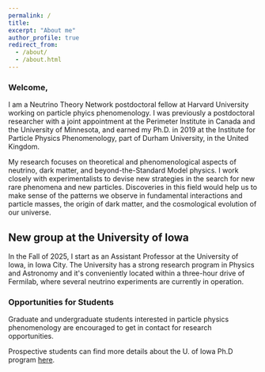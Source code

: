 ```yaml
---
permalink: /
title: 
excerpt: "About me"
author_profile: true
redirect_from: 
  - /about/
  - /about.html
---
```


<!-- <div class="container">
 -->
<!-- <div class="mybg-image"> -->
<!-- <img src="../images/multilepton.png" alt="neutrino matter effects" style="width:100%;  padding-top:1%;padding-bottom:1%;padding-right:40px;padding-left:40px; background-color: rgba(256,256,256, 0.6); position: relative; bottom: 0%; border-width: 1px; overflow-x: hidden;">
 -->
<!-- </div> -->
<div class="layer">

<h3>Welcome,</h3>
  <p>
  I am a Neutrino Theory Network postdoctoral fellow at Harvard University working on particle phyics phenomenology.
  I was previously a postdoctoral researcher with a joint appointment at the Perimeter Institute in Canada and the University of Minnesota, and earned my Ph.D. in 2019 at the Institute for Particle Physics Phenomenology, part of Durham University, in the United Kingdom.
  </p>

  <p>
  My research focuses on theoretical and phenomenological aspects of neutrino, dark matter, and beyond-the-Standard Model physics.
  I work closely with experimentalists to devise new strategies in the search for new rare phenomena and new particles.
  Discoveries in this field would help us to make sense of the patterns we observe in fundamental interactions and particle masses, the origin of dark matter, and the cosmological evolution of our universe.
  </p>

<h2>New group at the University of Iowa</h2>
  <p>
  In the Fall of 2025, I start as an Assistant Professor at the University of Iowa, in Iowa City.
  The University has a strong research program in Physics and Astronomy and it's conveniently located within a three-hour drive of Fermilab, where several neutrino experiments are currently in operation.
  </p>
  
  <h3>Opportunities for Students</h3>
  <p>
  Graduate and undergraduate students interested in particle physics phenomenology are encouraged to get in contact for research opportunities.
  
  Prospective students can find more details about the U. of Iowa Ph.D program <a href="https://physics.uiowa.edu/graduate/phd-physics">here</a>.
  </p>
</div>